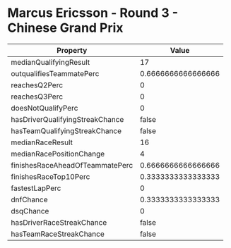 # Marcus Ericsson - Round 3 - Chinese Grand Prix
Property | Value
--- | ---
medianQualifyingResult | 17
outqualifiesTeammatePerc | 0.6666666666666666
reachesQ2Perc | 0
reachesQ3Perc | 0
doesNotQualifyPerc | 0
hasDriverQualifyingStreakChance | false
hasTeamQualifyingStreakChance | false
medianRaceResult | 16
medianRacePositionChange | 4
finishesRaceAheadOfTeammatePerc | 0.6666666666666666
finishesRaceTop10Perc | 0.3333333333333333
fastestLapPerc | 0
dnfChance | 0.3333333333333333
dsqChance | 0
hasDriverRaceStreakChance | false
hasTeamRaceStreakChance | false
